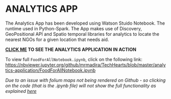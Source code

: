
# ANALYTICS APP

The Analytics App has been developed using Watson Stuido Notebook. The runtime used in Python-Spark. The App makes use of Discovery, GeoPositional API and Spatio temporal libraries for analytics to locate the nearest NGOs for a given location that needs aid.

**[CLICK ME](https://nbviewer.jupyter.org/github/mrmadira/TechHearts/blob/master/analytics-application/FoodForAllNotebook.ipynb) TO SEE THE ANALYTICS APPLICATION IN ACTION** 

To view full `FoodForAllNotebook.ipynb`, click on the following link:
https://nbviewer.jupyter.org/github/mrmadira/TechHearts/blob/master/analytics-application/FoodForAllNotebook.ipynb

_Due to an issue with folium maps not being rendered on Github - so clicking on the code (that is the .ipynb file) will not show the full functionality as explained [here](https://github.com/python-visualization/folium/issues/1072#issuecomment-464950682)_
